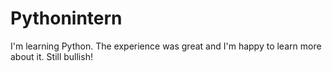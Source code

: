 # Pythonintern

I'm learning Python. The experience was great and I'm happy to learn more about it. Still bullish!
